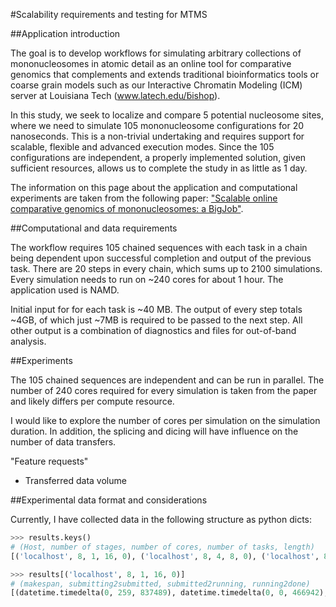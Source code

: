 #Scalability requirements and testing for MTMS

##Application introduction

The goal is to develop workflows for simulating arbitrary collections of mononucleosomes
in atomic detail as an online tool for comparative genomics that complements and extends
traditional bioinformatics tools or coarse grain models such as our Interactive
Chromatin Modeling (ICM) server at Louisiana Tech (www.latech.edu/b̃ishop).

In this study, we seek to localize and compare 5 potential nucleosome sites,
where we need to simulate 105 mononucleosome configurations for 20 nanoseconds.
This is a non-trivial undertaking and requires support for scalable, flexible and advanced execution modes.
Since the 105 configurations are independent, a properly implemented solution,
given sufficient resources, allows us to complete the study in as little as 1 day.

The information on this page about the application and computational experiments are taken from the following paper:
["Scalable online comparative genomics of mononucleosomes: a BigJob"](http://dl.acm.org/citation.cfm?id=2484819).

##Computational and data requirements

The workflow requires 105 chained sequences with each task in a chain being
dependent upon successful completion and output of the previous task.
There are 20 steps in every chain, which sums up to 2100 simulations.
Every simulation needs to run on ~240 cores for about 1 hour.
The application used is NAMD.

Initial input for for each task is ~40 MB.
The output of every step totals ~4GB, of which just ~7MB is required to be passed to the next step.
All other output is a combination of diagnostics and files for out-of-band analysis.


##Experiments

The 105 chained sequences are independent and can be run in parallel.
The number of 240 cores required for every simulation is taken from the paper and likely differs per compute resource.

I would like to explore the number of cores per simulation on the simulation duration.
In addition, the splicing and dicing will have influence on the number of data transfers.

"Feature requests"
- Transferred data volume


##Experimental data format and considerations

Currently, I have collected data in the following structure as python dicts:

```python
>>> results.keys()
# (Host, number of stages, number of cores, number of tasks, length)
[('localhost', 8, 1, 16, 0), ('localhost', 8, 4, 8, 0), ('localhost', 8, 2, 2, 0), ('localhost', 8, 1, 4, 0), ('localhost', 8, 2, 8, 0), ('localhost', 8, 4, 1, 0), ('localhost', 8, 8, 2, 0), ('localhost', 8, 8, 16, 0), ('localhost', 8, 2, 1, 0), ('localhost', 8, 2, 16, 0), ('localhost', 8, 2, 4, 0), ('localhost', 8, 8, 4, 0), ('localhost', 8, 4, 2, 0), ('localhost', 8, 4, 4, 0), ('localhost', 8, 8, 1, 0), ('localhost', 8, 4, 16, 0), ('localhost', 8, 1, 8, 0), ('localhost', 8, 1, 1, 0), ('localhost', 8, 1, 2, 0), ('localhost', 8, 8, 8, 0)]
```

```python
>>> results[('localhost', 8, 1, 16, 0)]
# (makespan, submitting2submitted, submitted2running, running2done)
[(datetime.timedelta(0, 259, 837489), datetime.timedelta(0, 0, 466942), datetime.timedelta(0, 3769, 765585), datetime.timedelta(0, 128, 630636)), (datetime.timedelta(0, 260, 792232), datetime.timedelta(0, 0, 445014), datetime.timedelta(0), datetime.timedelta(0)), (datetime.timedelta(0, 259, 753113), datetime.timedelta(0, 0, 431306), datetime.timedelta(0, 3769, 40693), datetime.timedelta(0, 128, 579386))]
```
